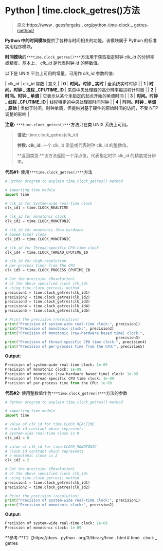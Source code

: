 # Python | time.clock_getres()方法

> 原文:[https://www . geesforgeks . org/python-time-clock _ getres-method/](https://www.geeksforgeeks.org/python-time-clock_getres-method/)

**Python 中的时间模块**提供了各种与时间相关的功能。该模块属于 Python 的标准实用程序模块。

**时间模块**的`***time.clock_getres()***`方法用于获取指定时钟 *clk_id* 的分辨率或精度。基本上， *clk_id* 是代表时钟 id 的整数值。

以下是 UNIX 平台上可用的常量，可用作 *clk_id* 参数的值:

| clk_id | clk_id 常数 | 意义 |
| **0** | **时间。时钟 _ 实时** | 全系统实时时钟 |
| **1** | **时间。时钟 _ 进程 _CPUTIME_ID** | 来自中央处理器的高分辨率每进程计时器 |
| **2** | **时间。时钟 _ 单调** | 它表示从某个未指定的起点开始的单调时间 |
| **3** | **时间。时钟 _ 线程 _CPUTIME_ID** | 线程特定的中央处理器时间时钟 |
| **4** | **时间。时钟 _ 单调 _ 原始** | 类似于时间。时钟单调，但提供对基于硬件的原始时间的访问，不受 NTP 调整的影响 |

**注意:** `***time.clock_getres()***`方法只在类 UNIX 系统上可用。

> **语法:** time.clock_getres(clk_id)
> 
> **参数:**
> **clk_id:** 一个 clk_id 常量或代表时钟 clk_id 的整数值。
> 
> **返回类型:**该方法返回一个浮点值，代表指定时钟 clk_id 的精度或分辨率。

**代码#1:** 使用`***time.clock_getres()***`方法

```py
# Python program to explain time.clock_getres() method

# importing time module
import time

# clk_id for System-wide real-time clock
clk_id1 = time.CLOCK_REALTIME

# clk_id for monotonic clock
clk_id2 = time.CLOCK_MONOTONIC

# clk_id for monotonic (Raw hardware
# based time) clock
clk_id3 = time.CLOCK_MONOTONIC

# clk_id for Thread-specific CPU-time clock
clk_id4 = time.CLOCK_THREAD_CPUTIME_ID

# clk_id for High-resolution
# per-process timer from the CPU
clk_id5 = time.CLOCK_PROCESS_CPUTIME_ID

# Get the precision (Resolution)
# of the above specified clock clk_ids
# using time.clock_getres() method
precision1 = time.clock_getres(clk_id1)
precision2 = time.clock_getres(clk_id2)
precision3 = time.clock_getres(clk_id3)
precision4 = time.clock_getres(clk_id4)
precision5 = time.clock_getres(clk_id5)

# Print the precision (resolution)
print("Precision of system-wide real-time clock:", precision1)
print("Precision of monotonic clock:", precision2)
print("Precision of monotonic (raw-hardware based time) clock:",
                                                   precision3)
print("Precision of thread-specific CPU time clock:", precision4)
print("Precision of per-process time from the CPU:", precision5)  
```

**Output:**

```py
Precision of system-wide real-time clock: 1e-09
Precision of monotonic clock: 1e-09
Precision of monotonic (raw-hardware based time) clock: 1e-09
Precision of thread-specific CPU time clock: 1e-09
Precision of per-process time from the CPU: 1e-09

```

**代码#2:** 使用整数值作为`***time.clock_getres()***`方法的参数

```py
# Python program to explain time.clock_getres() method

# importing time module
import time

# value of clk_id for time.CLOCK_REALTIME
# clock id constant which represents
# System-wide real-time clock is 0
clk_id1 = 0

# value of clk_id for time.CLOCK_MONOTONIC
# clock id constant which represents
# a monotonic clock is 2
clk_id2 = 2

# Get the precision (Resolution)
# of the above specified clock clk_ids
# using time.clock_getres() method
precision1 = time.clock_getres(clk_id1)
precision2 = time.clock_getres(clk_id2)

# Print the precision (resolution)
print("Precision of system-wide real-time clock:", precision1)
print("Precision of monotonic clock:", precision2)
```

**Output:**

```py
Precision of system-wide real-time clock: 1e-09
Precision of monotonic clock: 1e-09

```

**参考:**T2【https://docs . python . org/3/library/time . html # time . clock _ getres